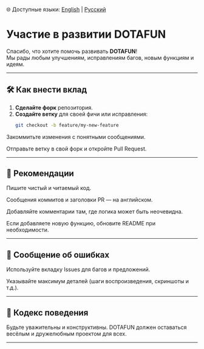 🌐 Доступные языки: 
[English](https://github.com/Romanus101/dotafun/blob/main/CONTRIBUTING.md) | 
[Русский](https://github.com/Romanus101/dotafun/blob/main/CONTRIBUTING.ru.md)

# Участие в развитии DOTAFUN

Спасибо, что хотите помочь развивать **DOTAFUN**!  
Мы рады любым улучшениям, исправлениям багов, новым функциям и идеям.

---

## 🛠 Как внести вклад

1. **Сделайте форк** репозитория.  
2. **Создайте ветку** для своей фичи или исправления:  
   ```bash
   git checkout -b feature/my-new-feature
Закоммитьте изменения с понятными сообщениями.

Отправьте ветку в свой форк и откройте Pull Request.

---

## 📌 Рекомендации
Пишите чистый и читаемый код.

Сообщения коммитов и заголовки PR — на английском.

Добавляйте комментарии там, где логика может быть неочевидна.

Если добавляете новую функцию, обновите README при необходимости.

---

## 🐛 Сообщение об ошибках
Используйте вкладку Issues для багов и предложений.

Указывайте максимум деталей (шаги воспроизведения, скриншоты и т.д.).

---

## 🤝 Кодекс поведения
Будьте уважительны и конструктивны. DOTAFUN должен оставаться весёлым и дружелюбным проектом для всех.

---
